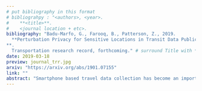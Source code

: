 ```yaml
---
# put bibliography in this format
# bibliograhpy : "<authors>, <year>.
#    **<title>**.
#    <journal location + etc>.
bibliography: "Badu-Marfo, G., Farooq, B., Patterson, Z., 2019.
  **Perturbation Privacy for Sensitive Locations in Transit Data Publication: A Case Study of Montreal Trajet Surveys
**.
  Transportation research record, forthcoming." # surround Title with **<title>**
date: 2019-03-18
preview: journal_trr.jpg
arxiv: "https://arxiv.org/abs/1901.07155"
link: ""
abstract: "Smartphone based travel data collection has become an important tool for the analysis of transportation systems. Interest in sharing travel survey data has gained popularity in recent years as "Open Data Initiatives" by governments seek to allow the public to use these data, and hopefully be able to contribute their findings and analysis to the public sphere. The public release of such precise information, particularly location data such as place of residence, opens the risk of privacy violation. At the same time, in order for such data to be useful, as much spatial resolution as possible is desirable for utility in transportation applications and travel demand modeling. This paper evaluates geographic random perturbation methods (i.e. Geo-indistinguishability and the Donut geomask) in protecting the privacy of respondents whose residential location may be published. We measure the performance of location privacy methods, preservation of utility and randomness in the distribution of perturbation distances with varying parameters. It is found that both methods produce distributions of spatial perturbations that conform closely to common probability distributions and as a result, that the original locations can be inferred with little information and a high degree of precision. It is also found that while Achieved K-estimate anonymity increases linearly with desired anonymity for the Donut geomask, Geo-Indistinguishability is highly dependent upon its privacy budget factor (epsilon) and is not very effective at assuring desired Achieved K-estimate anonymity."
---
```

